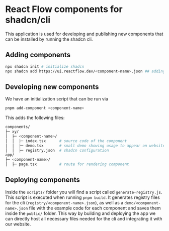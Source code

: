 # React Flow components for shadcn/cli

This application is used for developing and publishing new components that can be installed by running the shadcn cli.

## Adding components

```bash
npx shadcn init # initialize shadcn
npx shadcn add https://ui.reactflow.dev/<component-name>.json ## adding component
```

## Developing new components

We have an initialization script that can be run via

```bash
pnpm add-component <component-name>
```

This adds the following files:

```bash
components/
├─ xy/
│  ├─ <component-name>/
│  │  ├─ index.tsx      # source code of the component
│  │  ├─ demo.tsx       # small demo showing usage to appear on website
│  │  ├─ registry.json  # shadcn configuration
app/
├─ <component-name>/
│  ├─ page.tsx          # route for rendering component

```

## Deploying components

Inside the `scripts/` folder you will find a script called `generate-registry.js`. This script is executed when running `pnpm build`. It generates registry files for the cli (`registry/<component-name>.json`), as well as a `demo/<component-name>.json` file with the example code for each component and saves them inside the `public/` folder. This way by building and deploying the app we can directly host all necessary files needed for the cli and integrating it with our website.
